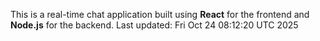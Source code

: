 This is a real-time chat application built using **React** for the frontend and **Node.js** for the backend.
Last updated: Fri Oct 24 08:12:20 UTC 2025
